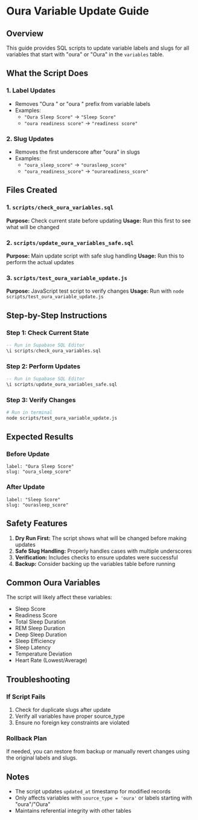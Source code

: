 # Oura Variable Update Guide

## Overview

This guide provides SQL scripts to update variable labels and slugs for all variables that start with "oura" or "Oura" in the `variables` table.

## What the Script Does

### 1. **Label Updates**

- Removes "Oura " or "oura " prefix from variable labels
- Examples:
  - `"Oura Sleep Score"` → `"Sleep Score"`
  - `"oura readiness score"` → `"readiness score"`

### 2. **Slug Updates**

- Removes the first underscore after "oura" in slugs
- Examples:
  - `"oura_sleep_score"` → `"ourasleep_score"`
  - `"oura_readiness_score"` → `"ourareadiness_score"`

## Files Created

### 1. `scripts/check_oura_variables.sql`

**Purpose:** Check current state before updating
**Usage:** Run this first to see what will be changed

### 2. `scripts/update_oura_variables_safe.sql`

**Purpose:** Main update script with safe slug handling
**Usage:** Run this to perform the actual updates

### 3. `scripts/test_oura_variable_update.js`

**Purpose:** JavaScript test script to verify changes
**Usage:** Run with `node scripts/test_oura_variable_update.js`

## Step-by-Step Instructions

### Step 1: Check Current State

```sql
-- Run in Supabase SQL Editor
\i scripts/check_oura_variables.sql
```

### Step 2: Perform Updates

```sql
-- Run in Supabase SQL Editor
\i scripts/update_oura_variables_safe.sql
```

### Step 3: Verify Changes

```bash
# Run in terminal
node scripts/test_oura_variable_update.js
```

## Expected Results

### Before Update

```
label: "Oura Sleep Score"
slug: "oura_sleep_score"
```

### After Update

```
label: "Sleep Score"
slug: "ourasleep_score"
```

## Safety Features

1. **Dry Run First:** The script shows what will be changed before making updates
2. **Safe Slug Handling:** Properly handles cases with multiple underscores
3. **Verification:** Includes checks to ensure updates were successful
4. **Backup:** Consider backing up the variables table before running

## Common Oura Variables

The script will likely affect these variables:

- Sleep Score
- Readiness Score
- Total Sleep Duration
- REM Sleep Duration
- Deep Sleep Duration
- Sleep Efficiency
- Sleep Latency
- Temperature Deviation
- Heart Rate (Lowest/Average)

## Troubleshooting

### If Script Fails

1. Check for duplicate slugs after update
2. Verify all variables have proper source_type
3. Ensure no foreign key constraints are violated

### Rollback Plan

If needed, you can restore from backup or manually revert changes using the original labels and slugs.

## Notes

- The script updates `updated_at` timestamp for modified records
- Only affects variables with `source_type = 'oura'` or labels starting with "oura"/"Oura"
- Maintains referential integrity with other tables

